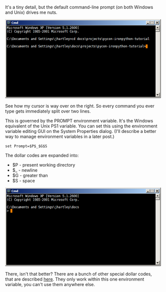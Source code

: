 <!--
.. title: Set your Prompt
.. slug: set-your-prompt
.. date: 2009-11-18 16:57:10-06:00
.. tags: mswin-dev,terminal
-->


It's a tiny detail, but the default command-line prompt (on both Windows
and Unix) drives me nuts.

![mswin-command-prompt1](/files/2009/11/mswin-command-prompt1.png "mswin-command-prompt1")

See how my cursor is way over on the right. So every command you ever
type gets immediately split over two lines.

This is governed by the PROMPT environment variable. It's the Windows
equivalent of the Unix PS1 variable. You can set this using the
environment variable editing GUI on the System Properties dialog. (I'll
describe a better way to manage environment variables in a later post.)

    set Prompt=$P$_$G$S

The dollar codes are expanded into:

-   \$P - present working directory
-   \$\_ - newline
-   \$G - greater than
-   \$S - space

![mswin-command-prompt2](/files/2009/11/mswin-command-prompt2.png "mswin-command-prompt2")

There, isn't that better? There are a bunch of other special dollar
codes, that are described
[here](http://www.microsoft.com/resources/documentation/windows/xp/all/proddocs/en-us/prompt.mspx?mfr=true).
They only work within this one environment variable, you can't use them
anywhere else.
